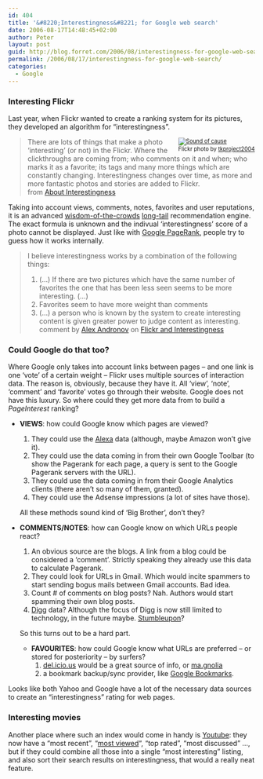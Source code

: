 ```yaml
---
id: 404
title: '&#8220;Interestingness&#8221; for Google web search'
date: 2006-08-17T14:48:45+02:00
author: Peter
layout: post
guid: http://blog.forret.com/2006/08/interestingness-for-google-web-search/
permalink: /2006/08/17/interestingness-for-google-web-search/
categories:
  - Google
---
```

### Interesting Flickr

Last year, when Flickr wanted to create a ranking system for its pictures, they developed an algorithm for &#8220;interestingness&#8221;. 

<div style="float: right; font-size: .8em">
  <a href="http://www.flickr.com/photos/tkpo/215843071/"><img src="http://static.flickr.com/91/215843071_2c025592a5_m.jpg" alt="Sound of cause" /></a><br /> Flickr photo by <a href="http://www.flickr.com/photos/tkpo/">tkproject2004</a>
</div>

> There are lots of things that make a photo &#8216;interesting&#8217; (or not) in the Flickr. Where the clickthroughs are coming from; who comments on it and when; who marks it as a favorite; its tags and many more things which are constantly changing. Interestingness changes over time, as more and more fantastic photos and stories are added to Flickr.  
> from [About Interestingness](http://www.flickr.com/explore/interesting/)

Taking into account views, comments, notes, favorites and user reputations, it is an advanced [wisdom-of-the-crowds](http://en.wikipedia.org/wiki/The_wisdom_of_crowds) [long-tail](http://longtail.typepad.com/the_long_tail/) recommendation engine. The exact formula is unknown and the indivual &#8216;interestingness&#8217; score of a photo cannot be displayed. Just like with [Google PageRank](http://en.wikipedia.org/wiki/Pagerank), people try to guess how it works internally.  
<!--more-->

> I believe interestingness works by a combination of the following things:  
> 1) (&#8230;) If there are two pictures which have the same number of favorites the one that has been less seen seems to be more interesting. (&#8230;)  
> 2) Favorites seem to have more weight than comments  
> 3) (&#8230;) a person who is known by the system to create interesting content is given greater power to judge content as interesting.  
> comment by [Alex Andronov](http://www.gamboling.co.uk/) on [Flickr and Interestingness](http://radar.oreilly.com/archives/2006/08/flickr_and_interestingness_1.html)

### Could Google do that too?

Where Google only takes into account links between pages &#8211; and one link is one &#8216;vote&#8217; of a certain weight &#8211; Flickr uses multiple sources of interaction data. The reason is, obviously, because they have it. All &#8216;view&#8217;, &#8216;note&#8217;, &#8216;comment&#8217; and &#8216;favorite&#8217; votes go through their website. Google does not have this luxury. So where could they get more data from to build a _PageInterest_ ranking?

  * **VIEWS**: how could Google know which pages are viewed? 
      1. They could use the [Alexa](http://www.alexa.com) data (although, maybe Amazon won&#8217;t give it).
      2. They could use the data coming in from their own Google Toolbar (to show the Pagerank for each page, a query is sent to the Google Pagerank servers with the URL). 
      3. They could use the data coming in from their Google Analytics clients (there aren&#8217;t so many of them, granted). 
      4. They could use the Adsense impressions (a lot of sites have those).
    
    All these methods sound kind of &#8216;Big Brother&#8217;, don&#8217;t they?

  * **COMMENTS/NOTES**: how can Google know on which URLs people react? 
      1. An obvious source are the blogs. A link from a blog could be considered a &#8216;comment&#8217;. Strictly speaking they already use this data to calculate Pagerank.
      2. They could look for URLs in Gmail. Which would incite spammers to start sending bogus mails between Gmail accounts. Bad idea.
      3. Count # of comments on blog posts? Nah. Authors would start spamming their own blog posts.
      4. [Digg](http://www.digg.com) data? Although the focus of Digg is now still limited to technology, in the future maybe. [Stumbleupon](http://www.stumbleupon.com/)?
    
    So this turns out to be a hard part. </li> 
    
      * **FAVOURITES**: how could Google know what URLs are preferred &#8211; or stored for posteriority &#8211; by surfers? 
          1. [del.icio.us](http://del.icio.us) would be a great source of info, or [ma.gnolia](http://ma.gnolia.com/)
          2. a bookmark backup/sync provider, like [Google Bookmarks](http://www.google.com/bookmarks/).</ul> 
    
    Looks like both Yahoo and Google have a lot of the necessary data sources to create an &#8220;interestingness&#8221; rating for web pages. 
    
    ### Interesting movies
    
    Another place where such an index would come in handy is [Youtube](http://www.youtube.com): they now have a &#8220;most recent&#8221;, &#8220;[most viewed](http://www.youtube.com/browse?s=mp)&#8220;, &#8220;top rated&#8221;, &#8220;most discussed&#8221; &#8230;, but if they could combine all those into a single &#8220;most interesting&#8221; listing, and also sort their search results on interestingness, that would a really neat feature.